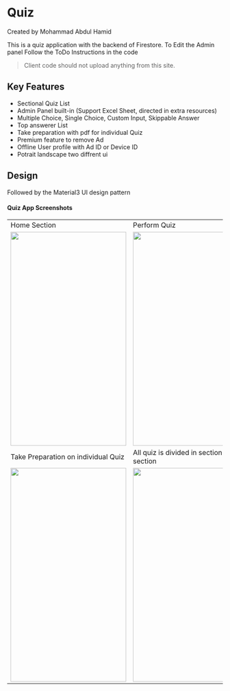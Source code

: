 # Quiz
Created by Mohammad Abdul Hamid

This is a quiz application with the backend of Firestore.
To Edit the Admin panel Follow the ToDo Instructions in the code
> Client code should not upload anything from this site.

## Key Features
- Sectional Quiz List
- Admin Panel built-in (Support Excel Sheet, directed in extra resources)
- Multiple Choice, Single Choice, Custom Input, Skippable Answer
- Top answerer List
- Take preparation with pdf for individual Quiz
- Premium feature to remove Ad
- Offline User profile with Ad ID or Device ID
- Potrait landscape two diffrent ui

## Design
Followed by the Material3 UI design pattern
#### Quiz App Screenshots

<table>
  <tr>
    <td>Home Section</td>
     <td>Perform Quiz</td>
     <td>Get All the Results</td>
  </tr>
  <tr>
    <td><img src="https://github.com/abdulhamidrpn/Quiz/assets/40200418/74ea0aea-b85a-46bb-a366-0e8faef173a0" width=270 height=500></td>
    <td><img src="https://github.com/abdulhamidrpn/Quiz/assets/40200418/c003066a-fa4b-4309-8225-b744e956fb86" width=270 height=500></td>
    <td><img src="https://github.com/abdulhamidrpn/Quiz/assets/40200418/07092f83-ebd1-4436-ad89-410bf43fbbee" width=270 height=500></td>
  </tr>

  
  <tr>
    <td>Take Preparation on individual Quiz</td>
     <td>All quiz is divided in section by section</td>
  </tr>
  <tr>
    <td><img src="https://github.com/abdulhamidrpn/Quiz/assets/40200418/8fe8fd49-7258-4b8f-9fe4-84ecdba44a97" width=270 height=500></td>
    <td><img src="https://github.com/abdulhamidrpn/Quiz/assets/40200418/5aadeb5c-4a91-4e9e-8aa5-9e7ee6a62aca" width=270 height=500></td>
  </tr>
 </table>


